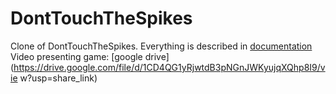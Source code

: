 # DontTouchTheSpikes
Clone of DontTouchTheSpikes. Everything is described in [documentation](https://github.com/xLevix/DontTouchTheSpikes/blob/main/Dokumentacja%20Dont%20Touch%20The%20Spikes%20-%20Pawel%20Pauszek.pdf)
Video presenting game: [google drive] (https://drive.google.com/file/d/1CD4QG1yRjwtdB3pNGnJWKyujqXQhp8I9/vie w?usp=share_link)

